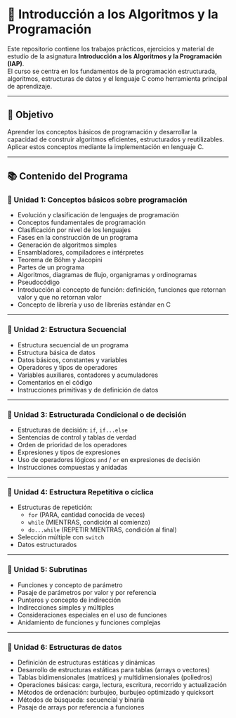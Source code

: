 # 🐣 Introducción a los Algoritmos y la Programación

Este repositorio contiene los trabajos prácticos, ejercicios y material de estudio de la asignatura **Introducción a los Algoritmos y la Programación (IAP)**.  
El curso se centra en los fundamentos de la programación estructurada, algoritmos, estructuras de datos y el lenguaje C como herramienta principal de aprendizaje.

---

## 🎯 Objetivo
Aprender los conceptos básicos de programación y desarrollar la capacidad de construir algoritmos eficientes, estructurados y reutilizables. Aplicar estos conceptos mediante la implementación en lenguaje C.

---

## 📚 Contenido del Programa

### 🔹 Unidad 1: Conceptos básicos sobre programación
- Evolución y clasificación de lenguajes de programación  
- Conceptos fundamentales de programación  
- Clasificación por nivel de los lenguajes  
- Fases en la construcción de un programa  
- Generación de algoritmos simples  
- Ensambladores, compiladores e intérpretes  
- Teorema de Böhm y Jacopini  
- Partes de un programa  
- Algoritmos, diagramas de flujo, organigramas y ordinogramas  
- Pseudocódigo  
- Introducción al concepto de función: definición, funciones que retornan valor y que no retornan valor  
- Concepto de librería y uso de librerías estándar en C  

---

### 🔹 Unidad 2: Estructura Secuencial
- Estructura secuencial de un programa  
- Estructura básica de datos  
- Datos básicos, constantes y variables  
- Operadores y tipos de operadores  
- Variables auxiliares, contadores y acumuladores  
- Comentarios en el código  
- Instrucciones primitivas y de definición de datos  

---

### 🔹 Unidad 3: Estructurada Condicional o de decisión
- Estructuras de decisión: `if`, `if...else`  
- Sentencias de control y tablas de verdad  
- Orden de prioridad de los operadores  
- Expresiones y tipos de expresiones  
- Uso de operadores lógicos `and` / `or` en expresiones de decisión  
- Instrucciones compuestas y anidadas  

---

### 🔹 Unidad 4: Estructura Repetitiva o cíclica
- Estructuras de repetición:  
  - `for` (PARA, cantidad conocida de veces)  
  - `while` (MIENTRAS, condición al comienzo)  
  - `do...while` (REPETIR MIENTRAS, condición al final)  
- Selección múltiple con `switch`  
- Datos estructurados  

---

### 🔹 Unidad 5: Subrutinas
- Funciones y concepto de parámetro  
- Pasaje de parámetros por valor y por referencia  
- Punteros y concepto de indirección  
- Indirecciones simples y múltiples  
- Consideraciones especiales en el uso de funciones  
- Anidamiento de funciones y funciones complejas  

---

### 🔹 Unidad 6: Estructuras de datos
- Definición de estructuras estáticas y dinámicas  
- Desarrollo de estructuras estáticas para tablas (arrays o vectores)  
- Tablas bidimensionales (matrices) y multidimensionales (poliedros)  
- Operaciones básicas: carga, lectura, escritura, recorrido y actualización  
- Métodos de ordenación: burbujeo, burbujeo optimizado y quicksort  
- Métodos de búsqueda: secuencial y binaria  
- Pasaje de arrays por referencia a funciones

